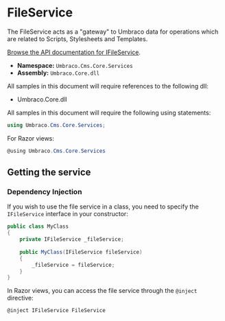 # FileService

The FileService acts as a "gateway" to Umbraco data for operations which are related to Scripts, Stylesheets and Templates.

[Browse the API documentation for IFileService](https://apidocs.umbraco.com/v10/csharp/api/Umbraco.Cms.Core.Services.IFileService.html).

* **Namespace:** `Umbraco.Cms.Core.Services`
* **Assembly:** `Umbraco.Core.dll`

All samples in this document will require references to the following dll:

* Umbraco.Core.dll

All samples in this document will require the following using statements:

```csharp
using Umbraco.Cms.Core.Services;
```

For Razor views:

```csharp
@using Umbraco.Cms.Core.Services
```

## Getting the service

### Dependency Injection

If you wish to use the file service in a class, you need to specify the `IFileService` interface in your constructor:

```csharp
public class MyClass
{
    private IFileService _fileService;
    
    public MyClass(IFileService fileService)
    {
        _fileService = fileService;
    }
}
```

In Razor views, you can access the file service through the `@inject` directive:

```csharp
@inject IFileService FileService
```
